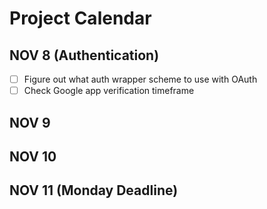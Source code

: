 # Project Calendar

## NOV 8 (Authentication)
- [ ] Figure out what auth wrapper scheme to use with OAuth
- [ ] Check Google app verification timeframe

## NOV 9

## NOV 10

## NOV 11 (Monday Deadline)